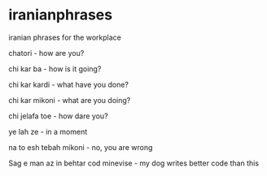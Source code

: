 # iranianphrases
iranian phrases for the workplace

chatori 			- how are you?

chi kar ba			- how is it going?

chi kar kardi		- what have you done?

chi kar mikoni		- what are you doing?

chi jelafa toe		- how dare you?

ye lah ze			- in a moment

na to esh tebah mikoni							- no, you are wrong
					
Sag e man az in behtar cod minevise 			- my dog writes better code than this
